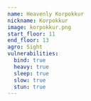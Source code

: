 ```yaml
---
name: Heavenly Korpokkur
nickname: Korpokkur
image: korpokkur.png
start_floor: 11
end_floor: 13
agro: Sight
vulnerabilities:
  bind: true
  heavy: true
  sleep: true
  slow: true
  stun: true
---
```

